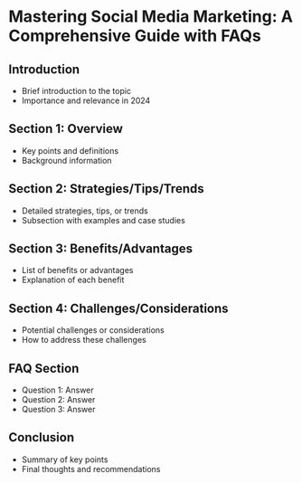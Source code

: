 
# Mastering Social Media Marketing: A Comprehensive Guide with FAQs

## Introduction
- Brief introduction to the topic
- Importance and relevance in 2024

## Section 1: Overview
- Key points and definitions
- Background information

## Section 2: Strategies/Tips/Trends
- Detailed strategies, tips, or trends
- Subsection with examples and case studies

## Section 3: Benefits/Advantages
- List of benefits or advantages
- Explanation of each benefit

## Section 4: Challenges/Considerations
- Potential challenges or considerations
- How to address these challenges

## FAQ Section
- Question 1: Answer
- Question 2: Answer
- Question 3: Answer

## Conclusion
- Summary of key points
- Final thoughts and recommendations
